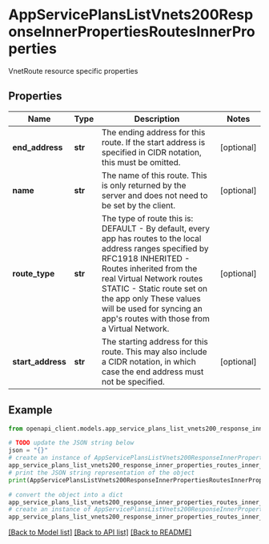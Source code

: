 # AppServicePlansListVnets200ResponseInnerPropertiesRoutesInnerProperties

VnetRoute resource specific properties

## Properties

Name | Type | Description | Notes
------------ | ------------- | ------------- | -------------
**end_address** | **str** | The ending address for this route. If the start address is specified in CIDR notation, this must be omitted. | [optional] 
**name** | **str** | The name of this route. This is only returned by the server and does not need to be set by the client. | [optional] 
**route_type** | **str** | The type of route this is: DEFAULT - By default, every app has routes to the local address ranges specified by RFC1918 INHERITED - Routes inherited from the real Virtual Network routes STATIC - Static route set on the app only  These values will be used for syncing an app&#39;s routes with those from a Virtual Network. | [optional] 
**start_address** | **str** | The starting address for this route. This may also include a CIDR notation, in which case the end address must not be specified. | [optional] 

## Example

```python
from openapi_client.models.app_service_plans_list_vnets200_response_inner_properties_routes_inner_properties import AppServicePlansListVnets200ResponseInnerPropertiesRoutesInnerProperties

# TODO update the JSON string below
json = "{}"
# create an instance of AppServicePlansListVnets200ResponseInnerPropertiesRoutesInnerProperties from a JSON string
app_service_plans_list_vnets200_response_inner_properties_routes_inner_properties_instance = AppServicePlansListVnets200ResponseInnerPropertiesRoutesInnerProperties.from_json(json)
# print the JSON string representation of the object
print(AppServicePlansListVnets200ResponseInnerPropertiesRoutesInnerProperties.to_json())

# convert the object into a dict
app_service_plans_list_vnets200_response_inner_properties_routes_inner_properties_dict = app_service_plans_list_vnets200_response_inner_properties_routes_inner_properties_instance.to_dict()
# create an instance of AppServicePlansListVnets200ResponseInnerPropertiesRoutesInnerProperties from a dict
app_service_plans_list_vnets200_response_inner_properties_routes_inner_properties_from_dict = AppServicePlansListVnets200ResponseInnerPropertiesRoutesInnerProperties.from_dict(app_service_plans_list_vnets200_response_inner_properties_routes_inner_properties_dict)
```
[[Back to Model list]](../README.md#documentation-for-models) [[Back to API list]](../README.md#documentation-for-api-endpoints) [[Back to README]](../README.md)


